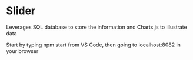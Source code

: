 # Slider

Leverages SQL database to store the information and Charts.js to illustrate data

Start by typing npm start from VS Code, then going to localhost:8082 in your browser